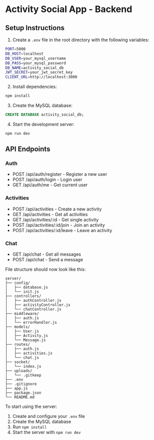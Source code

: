 # Activity Social App - Backend

## Setup Instructions

1. Create a `.env` file in the root directory with the following variables:

```bash
PORT=5000
DB_HOST=localhost
DB_USER=your_mysql_username
DB_PASS=your_mysql_password
DB_NAME=activity_social_db
JWT_SECRET=your_jwt_secret_key
CLIENT_URL=http://localhost:3000
```

2. Install dependencies:
```bash
npm install
```

3. Create the MySQL database:
```sql
CREATE DATABASE activity_social_db;
```

4. Start the development server:
```bash
npm run dev
```

## API Endpoints

### Auth
- POST /api/auth/register - Register a new user
- POST /api/auth/login - Login user
- GET /api/auth/me - Get current user

### Activities
- POST /api/activities - Create a new activity
- GET /api/activities - Get all activities
- GET /api/activities/:id - Get single activity
- POST /api/activities/:id/join - Join an activity
- POST /api/activities/:id/leave - Leave an activity

### Chat
- GET /api/chat - Get all messages
- POST /api/chat - Send a message


File structure should now look like this:

```
server/
├── config/
│   ├── database.js
│   └── init.js
├── controllers/
│   ├── authController.js
│   ├── activityController.js
│   └── chatController.js
├── middleware/
│   ├── auth.js
│   └── errorHandler.js
├── models/
│   ├── User.js
│   ├── Activity.js
│   └── Message.js
├── routes/
│   ├── auth.js
│   ├── activities.js
│   └── chat.js
├── socket/
│   └── index.js
├── uploads/
│   └── .gitkeep
├── .env
├── .gitignore
├── app.js
├── package.json
└── README.md
```

To start using the server:

1. Create and configure your `.env` file
2. Create the MySQL database
3. Run `npm install`
4. Start the server with `npm run dev`
